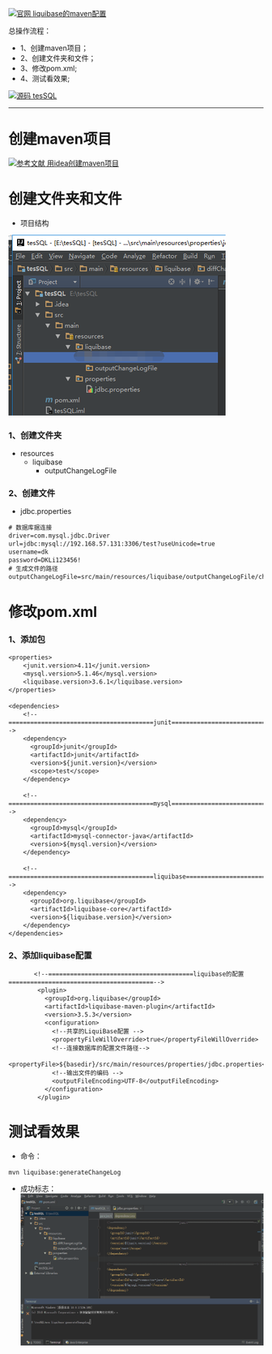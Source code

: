 [![](https://img.shields.io/badge/官网-liquibase的maven配置-red.svg "官网 liquibase的maven配置")](http://www.liquibase.org/documentation/maven/)


总操作流程：
- 1、创建maven项目；
- 2、创建文件夹和文件；
- 3、修改pom.xml;
- 4、测试看效果;

[![](https://img.shields.io/badge/源码-tesSQL-blue.svg "源码 tesSQL")](https://github.com/lidekai/tesSQL.git)

***

# 创建maven项目

[![](https://img.shields.io/badge/参考文献-用idea创建maven项目-yellow.svg "参考文献 用idea创建maven项目")](https://github.com/OurNotes/CCN/blob/master/6.%E5%90%8E%E5%8F%B0/1.java/3.Javaweb%E4%B9%8B%E6%95%B4%E5%90%88%E4%BE%8B%E5%AD%90/2.ssm%2Bm%2Bsql%E7%9A%84%E6%95%B4%E5%90%88%E6%AD%A5%E9%AA%A4%EF%BC%88idea%E5%B7%A5%E5%85%B7%E4%B8%8B%EF%BC%89/1-ssm%E6%95%B4%E5%90%88%E4%B9%8B%E7%94%A8maven%E5%88%9B%E5%BB%BAweb%E9%A1%B9%E7%9B%AE.md)

# 创建文件夹和文件
- 项目结构

![](image/1-1.png)

### 1、创建文件夹
- resources
    - liquibase
        - outputChangeLogFile

### 2、创建文件
- jdbc.properties
```
# 数据库据连接
driver=com.mysql.jdbc.Driver
url=jdbc:mysql://192.168.57.131:3306/test?useUnicode=true
username=dk
password=DKLi123456!
# 生成文件的路径
outputChangeLogFile=src/main/resources/liquibase/outputChangeLogFile/changelog_original.xml
```
# 修改pom.xml
### 1、添加包
```
<properties>
    <junit.version>4.11</junit.version>
    <mysql.version>5.1.46</mysql.version>
    <liquibase.version>3.6.1</liquibase.version>
</properties>

<dependencies>
    <!--========================================junit========================================-->
    <dependency>
      <groupId>junit</groupId>
      <artifactId>junit</artifactId>
      <version>${junit.version}</version>
      <scope>test</scope>
    </dependency>

    <!--========================================mysql========================================-->
    <dependency>
      <groupId>mysql</groupId>
      <artifactId>mysql-connector-java</artifactId>
      <version>${mysql.version}</version>
    </dependency>

    <!--========================================liquibase========================================-->
    <dependency>
      <groupId>org.liquibase</groupId>
      <artifactId>liquibase-core</artifactId>
      <version>${liquibase.version}</version>
    </dependency>
</dependencies>
```
### 2、添加liquibase配置
```
       <!--========================================liquibase的配置========================================-->
        <plugin>
          <groupId>org.liquibase</groupId>
          <artifactId>liquibase-maven-plugin</artifactId>
          <version>3.5.3</version>
          <configuration>
            <!--共享的LiquiBase配置 -->
            <propertyFileWillOverride>true</propertyFileWillOverride>
            <!--连接数据库的配置文件路径-->
            <propertyFile>${basedir}/src/main/resources/properties/jdbc.properties</propertyFile>
            <!--输出文件的编码 -->
            <outputFileEncoding>UTF-8</outputFileEncoding>
          </configuration>
        </plugin>
```
# 测试看效果
- 命令：
```
mvn liquibase:generateChangeLog
```
- 成功标志：
![](image/1-2.gif)